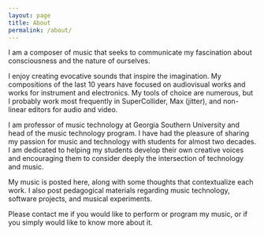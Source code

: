 ```yaml
---
layout: page
title: About
permalink: /about/
---
```


I am a composer of music that seeks to communicate my fascination about consciousness and the nature of ourselves. 

I enjoy creating evocative sounds that inspire the imagination. My compositions of the last 10 years have focused on audiovisual works and works for instrument and electronics. My tools of choice are numerous, but I probably work most frequently in SuperCollider, Max (jitter), and non-linear editors for audio and video.

I am professor of music technology at Georgia Southern University and head of the music technology program. I have had the pleasure of sharing my passion for music and technology with students for almost two decades. I am dedicated to helping my students develop their own creative voices and encouraging them to consider deeply the intersection of technology and music.

My music is posted here, along with some thoughts that contextualize each work. I also post pedagogical materials regarding music technology, software projects, and musical experiments.

Please contact me if you would like to perform or program my music, or if you simply would like to know more about it.

